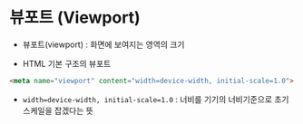 # 뷰포트 (Viewport)
- 뷰포트(viewport) : 화면에 보여지는 영역의 크기

- HTML 기본 구조의 뷰포트
```html
<meta name="viewport" content="width=device-width, initial-scale=1.0">
```
- ```width=device-width, initial-scale=1.0``` : 너비를 기기의 너비기준으로 초기 스케일을 잡겠다는 뜻
